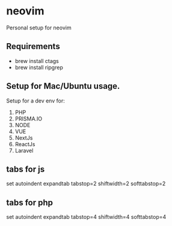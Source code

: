 # neovim
Personal setup for neovim

## Requirements

- brew install ctags
- brew install ripgrep

## Setup for Mac/Ubuntu usage.

Setup for a dev env for:

1. PHP
2. PRISMA.IO
3. NODE
4. VUE
5. NextJs
6. ReactJs
7. Laravel

## tabs for js

set autoindent expandtab tabstop=2 shiftwidth=2 softtabstop=2

## tabs for php

set autoindent expandtab tabstop=4 shiftwidth=4 softtabstop=4
